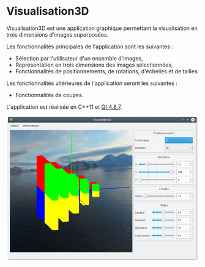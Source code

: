 # Visualisation3D

Visualisation3D est une application graphique permettant la visualisation en trois dimensions d'images superposées.

Les fonctionnalités principales de l'application sont les suivantes :

 - Sélection par l'utilisateur d'un ensemble d'images,
 - Représentation en trois dimensions des images sélectionnées,
 - Fonctionnalités de positionnements, de rotations, d'échelles et de tailles.

Les fonctionnalités ultérieures de l'application seront les suivantes :

 - Fonctionnalités de coupes.

L'application est réalisée en C++11 et [Qt 4.8.7](https://download.qt.io/archive/qt/4.8/4.8.7/).

![](doc/Visualisation3D.png "Visualisation3D")
